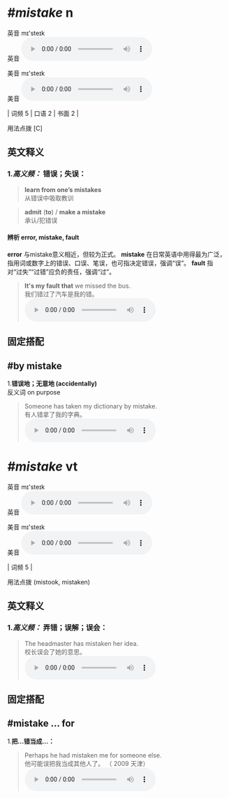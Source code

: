 # ***\#mistake*** n
英音 mɪ'steɪk  
英音
<audio src="./media/mistake-B.aac" controls="controls"></audio>

美音 mɪ'steɪk  
美音
<audio src="./media/mistake.aac" controls="controls"></audio>



| 词频 5 | 口语 2 | 书面 2 |  

用法点拨  [C]

英文释义
---
### 1.*高义频：* **错误；失误：**  

 > **learn from one’s mistakes**   
 > 从错误中吸取教训    

 > **admit** (**to**) / **make a mistake**  
 > 承认/犯错误    

#### 辨析 error, mistake, fault
  
**error** 与mistake意义相近，但较为正式。
**mistake** 在日常英语中用得最为广泛，指用词或数字上的错误、口误、笔误，也可指决定错误，强调“误”。
**fault** 指对“过失”“过错”应负的责任，强调“过”。
 > **It's my fault that** we missed the bus.  
 > 我们错过了汽车是我的错。    
<audio src="./media/error-8.aac" controls="controls"></audio>



固定搭配
---
## \#by mistake
1.**错误地；无意地 (accidentally)**  
反义词 on purpose 

 > Someone has taken my dictionary by mistake.  
 > 有人错拿了我的字典。    
<audio src="./media/mistake-1.aac" controls="controls"></audio>


# ***\#mistake*** vt
英音 mɪ'steɪk  
英音
<audio src="./media/mistake-B.aac" controls="controls"></audio>

美音 mɪ'steɪk  
美音
<audio src="./media/mistake.aac" controls="controls"></audio>



| 词频 5 |  

用法点拨  (mistook, mistaken)

英文释义
---
### 1.*高义频：* **弄错；误解；误会：**  

 > The headmaster has mistaken her idea.   
 > 校长误会了她的意思。    
<audio src="./media/mistake-2.aac" controls="controls"></audio>


固定搭配
---
## \#mistake ... for 
1.**把…错当成…：**  

 > Perhaps he had mistaken me for someone else.   
 > 他可能误把我当成其他人了。  （ 2009 天津）  
<audio src="./media/mistake-3.aac" controls="controls"></audio>


